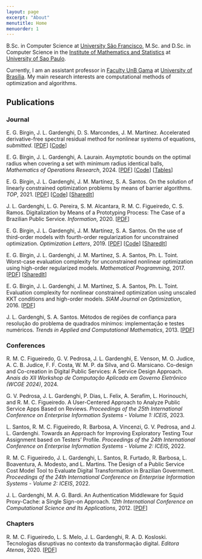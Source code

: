 ```yaml
---
layout: page
excerpt: "About"
menutitle: Home
menuorder: 1
---
```


B.Sc. in Computer Science at <a href="https://www.usf.edu.br/english/"
target="_blank">University São Francisco</a>, M.Sc. and D.Sc. in
Computer Science in the <a href="https://www.ime.usp.br/en/home/"
target="_blank">Institute of Mathematics and Statistics</a> at <a
href="https://www5.usp.br/" target="_blank">University of Sao
Paulo</a>.

Currently, I am an assistant professor in <a href="http://fga.unb.br"
target="_blank">Faculty UnB Gama</a> at <a
href="https://international.unb.br/" target="_blank">University of
Brasília</a>. My main research interests are computational methods of
optimization and algorithms.

## Publications

### Journal

<a href="https://arxiv.org/abs/2104.13447" target="_blank"><i
class="ai ai-fw ai-arxiv ai-1x"></i></a> E. G. Birgin,
J. L. Gardenghi, D. S. Marcondes, J. M. Martínez. Accelerated
derivative-free spectral residual method for nonlinear systems of
equations, *submitted*. [<a href="papers/bgmmdiis.pdf"
target="_blank">PDF</a>] [<a
href="https://github.com/johngardenghi/dfsaneacc"
target="_blank">Code</a>]

<a href="https://doi.org/10.1287/moor.2022.0104" target="_blank"><i class="ai ai-fw ai-doi ai-1x"></i></a>
E. G. Birgin, J. L. Gardenghi, A. Laurain. Asymptotic bounds on the
optimal radius when covering a set with minimum radius identical
balls, <i>Mathematics of Operations Research</i>, 2024.
[<a href="papers/bglcovering.pdf"
target="_blank">PDF</a>] [<a
href="https://github.com/johngardenghi/bglcovering"
target="_blank">Code</a>] [<a
href="https://johngardenghi.github.io/bglcovering/"
target="_blank">Tables</a>]

<a href="https://doi.org/10.1007/s11750-020-00559-w"
target="_blank"><i class="ai ai-fw ai-doi ai-1x"></i></a>
E. G. Birgin, J. L. Gardenghi, J. M. Martínez, S. A. Santos. On the
solution of linearly constrained optimization problems by means of
barrier algorithms. <i>TOP</i>, 2021. [<a href="papers/bgmslcmin.pdf"
target="_blank">PDF</a>] [<a
href="https://github.com/johngardenghi/lcmin"
target="_blank">Code</a>] [<a href="https://rdcu.be/b4gba"
target="_blank">SharedIt</a>]

<a href="https://doi.org/10.3390/info11090413" target="_blank"><i
class="ai ai-fw ai-doi ai-1x"></i></a> J. L. Gardenghi, L. G. Pereira,
S. M. Alcantara, R. M. C. Figueiredo, C. S. Ramos. Digitalization by
Means of a Prototyping Process: The Case of a Brazilian Public
Service. <i>Information</i>, 2020. [<a
href="papers/mpdigitalization.pdf" target="_blank">PDF</a>]

<a href="https://doi.org/10.1007/s11590-019-01395-z"
target="_blank"><i class="ai ai-fw ai-doi ai-1x"></i></a>
E. G. Birgin, J. L. Gardenghi, J. M. Martínez, S. A. Santos. On the
use of third-order models with fourth-order regularization for
unconstrained optimization. <i>Optimization Letters</i>, 2019. [<a
href="papers/bgms.pdf" target="_blank">PDF</a>] [<a
href="https://github.com/johngardenghi/ar4" target="_blank">Code</a>]
[<a href="https://rdcu.be/bjyJ6" target="_blank">SharedIt</a>]

<a href="https://doi.org/10.1007/s10107-016-1065-8" target="_blank"><i
class="ai ai-fw ai-doi ai-1x"></i></a> E. G. Birgin, J. L. Gardenghi,
J. M. Martínez, S. A. Santos, Ph. L. Toint. Worst-case evaluation
complexity for unconstrained nonlinear optimization using high-order
regularized models. <i>Mathematical Programming</i>, 2017. [<a
href="papers/bgmst1.pdf" target="_blank">PDF</a>] [<a
href="http://rdcu.be/voCB" target="_blank">SharedIt</a>]

<a href="https://doi.org/10.1137/15M1031631" target="_blank"><i
class="ai ai-fw ai-doi ai-1x"></i></a> E. G. Birgin, J. L. Gardenghi,
J. M. Martínez, S. A. Santos, Ph. L. Toint. Evaluation complexity for
nonlinear constrained optimization using unscaled KKT conditions and
high-order models. <i>SIAM Journal on Optimization</i>, 2016. [<a
href="papers/bgmst2.pdf" target="_blank">PDF</a>]

<a href="https://doi.org/10.5540/tema.2013.014.01.0069"
target="_blank"><i class="ai ai-fw ai-doi ai-1x"></i></a>
J. L. Gardenghi, S. A. Santos. Métodos de regiões de confiança para
resolução do problema de quadrados mínimos: implementação e testes
numéricos. <i>Trends in Applied and Computational Mathematics</i>, 2013.
[<a href="http://www.scielo.br/pdf/tema/v14n1/07.pdf" target="_blank">PDF</a>]

### Conferences

<a href="http://dx.doi.org/10.5753/wcge.2024.2505"
target="_blank"><i class="ai ai-fw ai-doi ai-1x"></i></a>
R. M. C. Figueiredo, G. V. Pedrosa, J. L. Gardenghi, E. Venson,
M. O. Judice, A. C. B. Judice, F. F. Costa, W. M. P. da Silva, and
G. Marsicano. Co-design and Co-creation in Digital Public Services: A
Service Design Approach. <i>Anais do XII Workshop de Computação
Aplicada em Governo Eletrônico (WCGE 2024)</i>, 2024.

<a href="http://dx.doi.org/10.5220/0011774100003467"
target="_blank"><i class="ai ai-fw ai-doi ai-1x"></i></a>
G. V. Pedrosa, J. L. Gardenghi, P. Dias, L. Felix, A. Serafim,
L. Horinouchi, and R. M. C. Figueiredo.  A User-Centered Approach to
Analyze Public Service Apps Based on Reviews.  <i>Proceedings of the
25th International Conference on Enterprise Information Systems -
Volume 1: ICEIS</i>, 2023.

<a href="http://dx.doi.org/10.5220/0011113800003179"
target="_blank"><i class="ai ai-fw ai-doi ai-1x"></i></a> L. Santos,
R. M. C. Figueiredo, R. Barbosa, A. Vincenzi, G. V. Pedrosa, and
J. L. Gardenghi. Towards an Approach for Improving Exploratory Testing
Tour Assignment based on Testers’ Profile. <i>Proceedings of the 24th
International Conference on Enterprise Information Systems - Volume 2:
ICEIS</i>, 2022.

<a href="http://dx.doi.org/10.5220/0011108900003179"
target="_blank"><i class="ai ai-fw ai-doi ai-1x"></i></a>
R. M. C. Figueiredo, J. L. Gardenghi, L. Santos, R. Furtado,
R. Barbosa, L. Boaventura, A. Modesto, and L. Martins. The Design of a
Public Service Cost Model Tool to Evaluate Digital Transformation in
Brazilian Government. <i>Proceedings of the 24th International
Conference on Enterprise Information Systems - Volume 2: ICEIS</i>,
2022.

<a href="https://doi.org/10.1109/ICCSA.2012.34" target="_blank"><i
class="ai ai-fw ai-doi ai-1x"></i></a> J. L. Gardenghi,
M. A. G. Bardi. An Authentication Middleware for Squid Proxy-Cache: a
Single Sign-on Approach. <i>12th International Conference on
Computational Science and Its Applications</i>, 2012. [<a
href="papers/gbiccsa.pdf" target="_blank">PDF</a>]

### Chapters

<a href="https://doi.org/10.22533/at.ed.61320040914"
target="_blank"><i class="ai ai-fw ai-doi ai-1x"></i></a>
R. M. C. Figueiredo, L. S. Melo, J. L. Gardenghi,
R. A. D. Kosloski. Tecnologias disruptivas no contexto da
transformação digital. <i>Editora Atenas</i>, 2020. [<a
href="papers/tecdisruptivas.pdf" target="_blank">PDF</a>]
